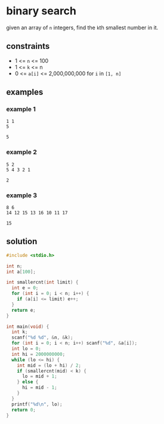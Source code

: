 # binary search

given an array of `n` integers, find the `k`th smallest number in it.

## constraints

- 1 <= `n` <= 100
- 1 <= `k` <= n
- 0 <= `a[i]` <= 2,000,000,000 for `i` in `[1, n]`

## examples

### example 1

```
1 1
5
```
```
5
```

### example 2

```
5 2
5 4 3 2 1
```
```
2
```

### example 3

```
8 6
14 12 15 13 16 10 11 17
```
```
15
```

## solution

```c
#include <stdio.h>

int n;
int a[100];

int smallercnt(int limit) {
  int e = 0;
  for (int i = 0; i < n; i++) {
    if (a[i] <= limit) e++;
  }
  return e;
}

int main(void) {
  int k;
  scanf("%d %d", &n, &k);
  for (int i = 0; i < n; i++) scanf("%d", &a[i]);
  int lo = 0;
  int hi = 2000000000;
  while (lo <= hi) {
    int mid = (lo + hi) / 2;
    if (smallercnt(mid) < k) {
      lo = mid + 1;
    } else {
      hi = mid - 1;
    }
  }
  printf("%d\n", lo);
  return 0;
}
```
